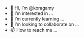 - 👋 Hi, I’m @koragamy
- 👀 I’m interested in ...
- 🌱 I’m currently learning ...
- 💞️ I’m looking to collaborate on ...
- 📫 How to reach me ...

<!---
koragamy/koragamy is a ✨ special ✨ repository because its `README.md` (this file) appears on your GitHub profile.
You can click the Preview link to take a look at your changes.
--->
